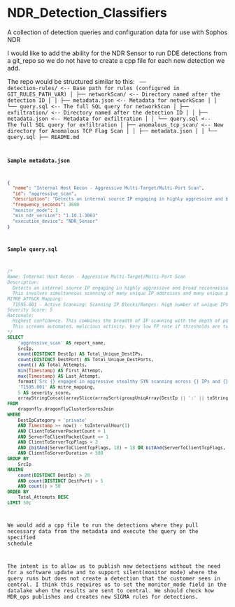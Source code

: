 # NDR_Detection_Classifiers
A collection of detection queries and configuration data for use with Sophos NDR

I would like to add the ability for the NDR Sensor to run DDE detections from a git_repo so we do not have to create a cpp file for each new detection we add.

The repo would be structured similar to this:
<code> 
── detection-rules/                 <-- Base path for rules (configured in GIT_RULES_PATH_VAR)
│   ├── networkScan/                 <-- Directory named after the detection ID
│   │   ├── metadata.json            <-- Metadata for networkScan
│   │   └── query.sql                <-- The full SQL query for networkScan
│   ├── exfiltration/                <-- Directory named after the detection ID
│   │   ├── metadata.json            <-- Metadata for exfiltration
│   │   └── query.sql                <-- The full SQL query for exfiltration
│   ├── anomalous_tcp_scan/          <-- New directory for Anomalous TCP Flag Scan
│   │   ├── metadata.json
│   │   └── query.sql
├── README.md

<b>Sample metadata.json</b>
```json
{
  "name": "Internal Host Recon - Aggressive Multi-Target/Multi-Port Scan",
  "id": "aggressive_scan",
  "description": "Detects an internal source IP engaging in highly aggressive and broad reconnaissance. This involves simultaneous scanning of many unique IP addresses and many unique ports using stealthy SYN probes, indicative of automated malicious activity.",
  "frequency_seconds": 3600
  "monitor_mode": 1
  "min_ndr_version": "1.10.1-3063"
  "execution_device": "NDR_Sensor"
}
```

<b>Sample query.sql</b>
```sql
/*
Name: Internal Host Recon - Aggressive Multi-Target/Multi-Port Scan
Description:
  Detects an internal source IP engaging in highly aggressive and broad reconnaissance.
  This involves simultaneous scanning of many unique IP addresses and many unique ports using stealthy SYN probes, indicative of automated malicious activity.
MITRE ATT&CK Mapping:
  T1595.001 - Active Scanning: Scanning IP Blocks/Ranges: High number of unique IPs scanned.
Severity Score: 5
Rationale:
  Highest confidence. This combines the breadth of IP scanning with the depth of port scanning, all in an aggressive, stealthy manner.
  This screams automated, malicious activity. Very low FP rate if thresholds are tuned correctly.
*/
SELECT
    'aggressive_scan' AS report_name,
    SrcIp,
    count(DISTINCT DestIp) AS Total_Unique_DestIPs,
    count(DISTINCT DestPort) AS Total_Unique_DestPorts,
    count() AS Total_Attempts,
    min(Timestamp) AS First_Attempt,
    max(Timestamp) AS Last_Attempt,
    format('Src {} engaged in aggressive stealthy SYN scanning across {} IPs and {} ports, with {} total attempts. Automated reconnaissance suspected.', SrcIp, toString(count(DISTINCT DestIp)), toString(count(DISTINCT DestPort)), toString(count())) AS description,
    'T1595.001' AS mitre_mapping,
    5 AS severity_score,
    arrayStringConcat(arraySlice(arraySort(groupUniqArray(DestIp || ':' || toString(DestPort))), 1, 10), ', ') AS Sample_Dest_IP_Ports_List
FROM
    dragonfly.dragonflyClusterScoresJoin
WHERE
    DestIpCategory = 'private'
    AND Timestamp >= now() - toIntervalHour(1)
    AND ClientToServerPacketCount = 1
    AND ServerToClientPacketCount <= 1
    AND ClientToServerTcpFlags = 2
    AND (bitAnd(ServerToClientTcpFlags, 18) = 18 OR bitAnd(ServerToClientTcpFlags, 20) = 20 OR ServerToClientTcpFlags = 0)
    AND ClientToServerDuration < 500
GROUP BY
    SrcIp
HAVING
    count(DISTINCT DestIp) > 20
    AND count(DISTINCT DestPort) > 5
    AND count() > 50
ORDER BY
    Total_Attempts DESC
LIMIT 50;
```

We would add a cpp file to run the detections where they pull necessary data from the metadata and execute the query on the specified schedule

The intent is to allow us to publish new detections without the need for a software update and to support silent(monitor mode) where the query runs but does not create a detection that the customer sees in central. I think this requires us to set the monitor_mode field in the datalake when the results are sent to central. We should check how MDR_ops publishes and creates new SIGMA rules for detections.

